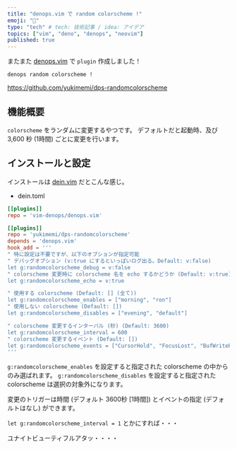 ```yaml
---
title: "denops.vim で random colorscheme !"
emoji: "🐜"
type: "tech" # tech: 技術記事 / idea: アイデア
topics: ["vim", "deno", "denops", "neovim"]
published: true
---
```


またまた [denops.vim](https://github.com/vim-denops/denops.vim) で `plugin` 作成しました！

`denops random colorscheme !`

https://github.com/yukimemi/dps-randomcolorscheme


<!-- more -->

## 機能概要

`colorscheme` をランダムに変更するやつです。
デフォルトだと起動時、及び 3,600 秒 (1時間) ごとに変更を行います。


## インストールと設定

インストールは [dein.vim](https://github.com/Shougo/dein.vim) だとこんな感じ。

- dein.toml

```toml
[[plugins]]
repo = 'vim-denops/denops.vim'

[[plugins]]
repo = 'yukimemi/dps-randomcolorscheme'
depends = 'denops.vim'
hook_add = '''
" 特に設定は不要ですが、以下のオプションが指定可能
" デバッグオプション (v:true にするといっぱいログ出る。Default: v:false)
let g:randomcolorscheme_debug = v:false
" colorscheme 変更時に colorscheme 名を echo するかどうか (Default: v:true)
let g:randomcolorscheme_echo = v:true

" 使用する colorscheme (Default: [] (全て))
let g:randomcolorscheme_enables = ["morning", "ron"]
" 使用しない colorscheme (Default: [])
let g:randomcolorscheme_disables = ["evening", "default"]

" colorscheme 変更するインターバル (秒) (Default: 3600)
let g:randomcolorscheme_interval = 600
" colorscheme 変更するイベント (Default: [])
let g:randomcolorscheme_events = ["CursorHold", "FocusLost", "BufWritePost"]
'''
```

`g:randomcolorscheme_enables` を設定すると指定された colorscheme の中からのみ選ばれます。
`g:randomcolorscheme_disables` を設定すると指定された colorscheme は選択の対象外になります。

変更のトリガーは時間 (デフォルト 3600秒 [1時間]) とイベントの指定 (デフォルトはなし) ができます。

`let g:randomcolorscheme_interval = 1` とかにすれば・・・

ユナイトビューティフルアタッ・・・・


